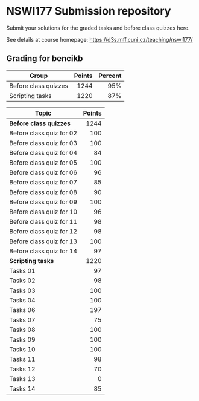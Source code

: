 # NSWI177 Submission repository

Submit your solutions for the graded tasks and before class quizzes here.

See details at course homepage: <https://d3s.mff.cuni.cz/teaching/nswi177/>

## Grading for bencikb

| Group                                            | Points | Percent |
|--------------------------------------------------|-------:|--------:|
| Before class quizzes                             |   1244 |     95% |
| Scripting tasks                                  |   1220 |     87% |

| Topic                                            | Points |
|--------------------------------------------------|-------:|
| **Before class quizzes**                         |   1244 |
| Before class quiz for 02                         |    100 |
| Before class quiz for 03                         |    100 |
| Before class quiz for 04                         |     84 |
| Before class quiz for 05                         |    100 |
| Before class quiz for 06                         |     96 |
| Before class quiz for 07                         |     85 |
| Before class quiz for 08                         |     90 |
| Before class quiz for 09                         |    100 |
| Before class quiz for 10                         |     96 |
| Before class quiz for 11                         |     98 |
| Before class quiz for 12                         |     98 |
| Before class quiz for 13                         |    100 |
| Before class quiz for 14                         |     97 |
| **Scripting tasks**                              |   1220 |
| Tasks 01                                         |     97 |
| Tasks 02                                         |     98 |
| Tasks 03                                         |    100 |
| Tasks 04                                         |    100 |
| Tasks 06                                         |    197 |
| Tasks 07                                         |     75 |
| Tasks 08                                         |    100 |
| Tasks 09                                         |    100 |
| Tasks 10                                         |    100 |
| Tasks 11                                         |     98 |
| Tasks 12                                         |     70 |
| Tasks 13                                         |      0 |
| Tasks 14                                         |     85 |

